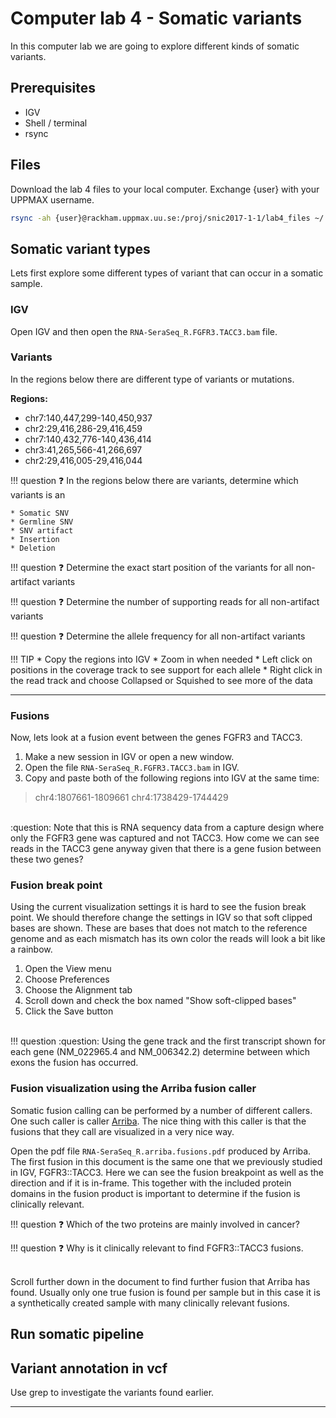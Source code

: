 # Computer lab 4 - Somatic variants
In this computer lab we are going to explore different kinds of somatic variants.

## Prerequisites
* IGV
* Shell / terminal
* rsync

## Files
Download the lab 4 files to your local computer. Exchange {user} with your UPPMAX username.

```bash
rsync -ah {user}@rackham.uppmax.uu.se:/proj/snic2017-1-1/lab4_files ~/
```

## Somatic variant types
Lets first explore some different types of variant that can occur in a somatic sample. 

### IGV
Open IGV and then open the `RNA-SeraSeq_R.FGFR3.TACC3.bam` file. 

### Variants
In the regions below there are different type of variants or mutations.

**Regions:**

* chr7:140,447,299-140,450,937
* chr2:29,416,286-29,416,459
* chr7:140,432,776-140,436,414
* chr3:41,265,566-41,266,697
* chr2:29,416,005-29,416,044

!!! question
    :question: 
    In the regions below there are variants, determine which variants is an

    * Somatic SNV
    * Germline SNV
    * SNV artifact
    * Insertion
    * Deletion


!!! question
    :question: 
    Determine the exact start position of the variants for all non-artifact variants

!!! question
    :question: 
    Determine the number of supporting reads for all non-artifact variants

!!! question
    :question: 
    Determine the allele frequency for all non-artifact variants

!!! TIP
    * Copy the regions into IGV
    * Zoom in when needed
    * Left click on positions in the coverage track to see support for each allele
    * Right click in the read track and choose Collapsed or Squished to see more of the data

---

### Fusions
Now, lets look at a fusion event between the genes FGFR3 and TACC3.

1. Make a new session in IGV or open a new window.
2. Open the file `RNA-SeraSeq_R.FGFR3.TACC3.bam` in IGV. 
3. Copy and paste both of the following regions into IGV at the same time:
> chr4:1807661-1809661 chr4:1738429-1744429

<br/>
:question:
Note that this is RNA sequency data from a capture design where only the FGFR3 gene was captured and not TACC3. How come we can see reads in the TACC3 gene anyway given that there is a gene fusion between these two genes?

### Fusion break point
Using the current visualization settings it is hard to see the fusion break point. We should therefore change the settings in IGV so that soft clipped bases are shown. These are bases that does not match to the reference genome and as each mismatch has its own color the reads will look a bit like a rainbow.

1. Open the View menu
2. Choose Preferences
3. Choose the Alignment tab
4. Scroll down and check the box named "Show soft-clipped bases"
5. Click the Save button

<br/>
!!! question
    :question:
    Using the gene track and the first transcript shown for each gene (NM_022965.4 and NM_006342.2) determine between which exons the fusion has occurred.

### Fusion visualization using the Arriba fusion caller
Somatic fusion calling can be performed by a number of different callers. One such caller is caller [Arriba](https://github.com/suhrig/arriba). The nice thing with this caller is that the fusions that they call are visualized in a very nice way.

Open the pdf file `RNA-SeraSeq_R.arriba.fusions.pdf` produced by Arriba. The first fusion in this document is the same one that we previously studied in IGV, FGFR3::TACC3. Here we can see the fusion breakpoint as well as the direction and if it is in-frame. This together with the included protein domains in the fusion product is important to determine if the fusion is clinically relevant.

!!! question
    :question:
    Which of the two proteins are mainly involved in cancer?

!!! question
    :question:
    Why is it clinically relevant to find FGFR3::TACC3 fusions.

<br/>
Scroll further down in the document to find further fusion that Arriba has found. Usually only one true fusion is found per sample but in this case it is a synthetically created sample with many clinically relevant fusions. 

## Run somatic pipeline

## Variant annotation in vcf
Use grep to investigate the variants found earlier.

---